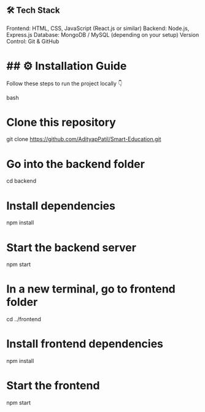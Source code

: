 <h1>

## 🛠️ Tech Stack</h1>
<p>
Frontend: HTML, CSS, JavaScript (React.js or similar)  
Backend: Node.js, Express.js  
Database: MongoDB / MySQL (depending on your setup)  
Version Control: Git & GitHub  
</p>

<h1>
## ⚙️ Installation Guide </h1>

<p>
Follow these steps to run the project locally 👇

bash
# Clone this repository
git clone https://github.com/AdityapPatil/Smart-Education.git

# Go into the backend folder
cd backend

# Install dependencies
npm install

# Start the backend server
npm start

# In a new terminal, go to frontend folder
cd ../frontend

# Install frontend dependencies
npm install

# Start the frontend
npm start
</p>
